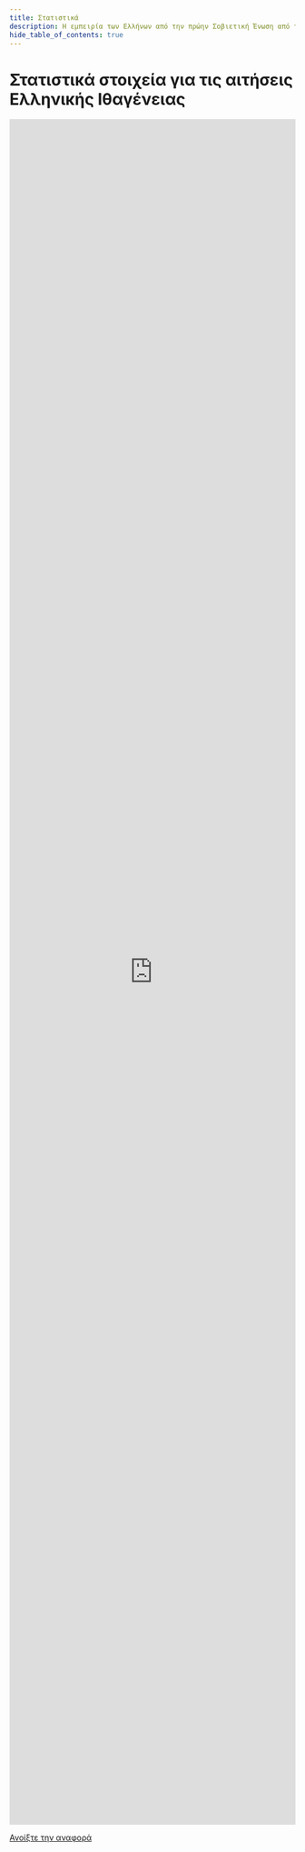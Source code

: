 ```yaml
---
title: Στατιστικά
description: Η εμπειρία των Ελλήνων από την πρώην Σοβιετική Ένωση από την υποβολή αίτησης για την ελληνική ιθαγένεια
hide_table_of_contents: true
---
```


# Στατιστικά στοιχεία για τις αιτήσεις Ελληνικής Ιθαγένειας


<iframe width="100%" height="3000" src="https://datastudio.google.com/embed/reporting/063f1e27-6abb-48cb-b8e8-f16971bd210d/page/Gg3" frameborder="0" allowfullscreen></iframe>

<a
className="button button--secondary button--lg" href="https://datastudio.google.com/embed/reporting/063f1e27-6abb-48cb-b8e8-f16971bd210d/page/Gg3">
Ανοίξτε την αναφορά
</a>
